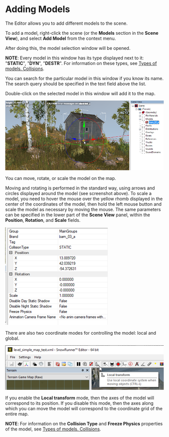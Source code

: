 # Adding Models

The Editor allows you to add different models to the scene.

To add a model, right-click the scene (or the **Models** section in the **Scene View**), and select **Add Model** from the context menu.

After doing this, the model selection window will be opened.

**NOTE**: Every model in this window has its type displayed next to it: "**STATIC**", "**DYN**", "**DESTR**". For information on these types, see [Types of models. Collisions](./types_of_models_collisions.md).

You can search for the particular model in this window if you know its name. The search query should be specified in the text field above the list.

Double-click on the selected model in this window will add it to the map.

![](./media/image86.png)

You can move, rotate, or scale the model on the map.

Moving and rotating is performed in the standard way, using arrows and circles displayed around the model (see screenshot above). To scale a model, you need to hover the mouse over the yellow rhomb displayed in the center of the coordinates of the model, then hold the left mouse button and scale the model as necessary by moving the mouse.
The same parameters can be specified in the lower part of the **Scene View** panel, within the **Position**, **Rotation**, and **Scale** fields.

![](./media/image87.png)

There are also two coordinate modes for controlling the model: local and global.

![](./media/image88.png)

If you enable the **Local transform** mode, then the axes of the model will correspond to its position. If you disable this mode, then the axes along which you can move the model will correspond to the coordinate grid of the entire map.

**NOTE**: For information on the **Collision Type** and **Freeze Physics** properties of the model, see [Types of models. Collisions](./types_of_models_collisions.md).

